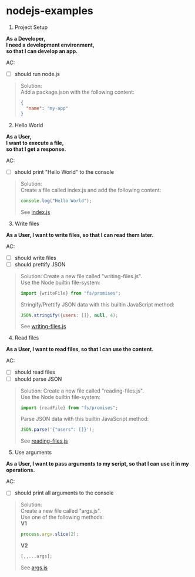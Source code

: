 # nodejs-examples


1. Project Setup

**As a Developer,  
I need a development environment,  
so that I can develop an app.**

AC:
* [ ] should run node.js

> Solution:  
> Add a package.json with the following content:  
> ```json
> {
>   "name": "my-app"
> }
> ```


2. Hello World

**As a User,  
I want to execute a file,  
so that I get a response.**

AC:
* [ ] should print "Hello World" to the console

> Solution:  
> Create a file called index.js and add the following content:  
> ```js 
> console.log("Hello World");
> ```
> See [index.js](./index.js)

3. Write files

**As a User,
I want to write files,
so that I can read them later.**

AC:
* [ ] should write files
* [ ] should prettify JSON

> Solution:
> Create a new file called "writing-files.js".  
> Use the Node builtin file-system:
> ```js 
> import {writeFile} from "fs/promises";
> ```
> Stringify/Prettify JSON data with this builtin JavaScript method:
> ```js
> JSON.stringify({users: []}, null, 4);
> ```
> See [writing-files.js](./writing-files.js)

4. Read files

**As a User,
I want to read files,
so that I can use the content.**

AC:
* [ ] should read files
* [ ] should parse JSON

> Solution:
> Create a new file called "reading-files.js".  
> Use the Node builtin file-system:
> ```js 
> import {readFile} from "fs/promises";
> ```
> Parse JSON data with this builtin JavaScript method:
> ```js
> JSON.parse('{"users": []}');
> ```
> See [reading-files.js](./reading-files.js)


5. Use arguments

**As a User,
I want to pass arguments to my script,
so that I can use it in my operations.**

AC:
- [ ] should print all arguments to the console

> Solution:  
> Create a new file called "args.js".  
> Use one of the following methods:  
> **V1**  
> ```js
> process.argv.slice(2);
> ```
> **V2**  
> ```js
> [,,...args];
> ```
> See [args.js](./args.js)

